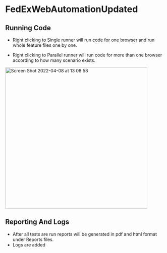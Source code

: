 # FedExWebAutomationUpdated

## Running Code
* Right clicking to Single runner will run code for one browser and run whole feature files one by one.

* Right clicking to Parallel runner will run code for more than one browser according to how many scenario exists.
<img width="450" alt="Screen Shot 2022-04-08 at 13 08 58" src="https://user-images.githubusercontent.com/43784412/162573324-8db6fee2-11db-43e4-8f31-77cbb96f2c83.png">


## Reporting And Logs
* After all tests are run reports will be generated in pdf and html format under Reports files.
* Logs are added
